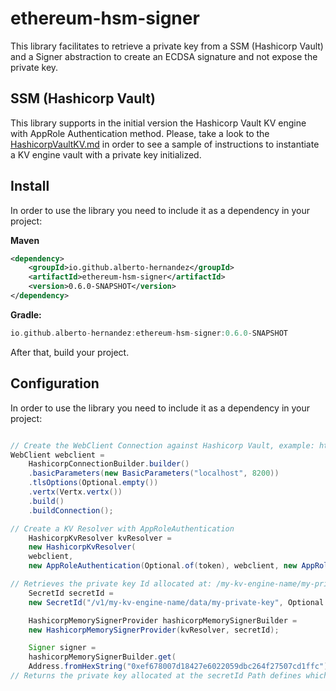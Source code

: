 
# ethereum-hsm-signer

This library facilitates to retrieve a private key from a SSM (Hashicorp Vault) and a Signer abstraction to create an ECDSA signature and not expose the private key.

## SSM (Hashicorp Vault)
This library supports in the initial version the Hashicorp Vault KV engine with AppRole Authentication method. Please, take a look to the [HashicorpVaultKV.md](./HashicorpVaultKV.md) in order to see a sample of instructions to instantiate a KV engine vault with a private key initialized.


## Install
In order to use the library you need to include it as a dependency in your project:

**Maven**
```xml
<dependency>
	<groupId>io.github.alberto-hernandez</groupId>  
	<artifactId>ethereum-hsm-signer</artifactId>  
	<version>0.6.0-SNAPSHOT</version>
</dependency>
```  
**Gradle:**
```gradle
io.github.alberto-hernandez:ethereum-hsm-signer:0.6.0-SNAPSHOT
```  
After that, build your project.

## Configuration
In order to use the library you need to include it as a dependency in your project:

```java

// Create the WebClient Connection against Hashicorp Vault, example: http://localhost:8200
WebClient webclient =
    HashicorpConnectionBuilder.builder()
    .basicParameters(new BasicParameters("localhost", 8200))
    .tlsOptions(Optional.empty())
    .vertx(Vertx.vertx())
    .build()
    .buildConnection();

// Create a KV Resolver with AppRoleAuthentication        
    HashicorpKvResolver kvResolver =
    new HashicorpKvResolver(
    webclient,
    new AppRoleAuthentication(Optional.of(token), webclient, new AppRole("", "")));

// Retrieves the private key Id allocated at: /my-kv-engine-name/my-private-key
    SecretId secretId =
    new SecretId("/v1/my-kv-engine-name/data/my-private-key", Optional.of("privatekey"));

    HashicorpMemorySignerProvider hashicorpMemorySignerBuilder =
    new HashicorpMemorySignerProvider(kvResolver, secretId);

    Signer signer =
    hashicorpMemorySignerBuilder.get(
    Address.fromHexString("0xef678007d18427e6022059dbc264f27507cd1ffc"));
// Returns the private key allocated at the secretId Path defines which derivated address should match with the address parametrized

```  


